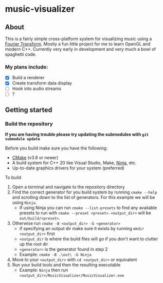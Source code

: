 # music-visualizer

## About

This is a fairly simple cross-platform system for visualizing music using a [Fourier Transform](https://en.wikipedia.org/wiki/Fourier_transform). Mostly a fun little project for me to learn OpenGL and modern C++. Currently very early in development and very much a bowl of spaghetti code.

### My plans include:

 - [x] Build a renderer
 - [x] Create transform data display
 - [ ] Hook into audio streams
 - [ ] ?

## Getting started

### Build the repository

**If you are having trouble please try updating the submodules with `git submodule update`**

Before you build make sure you have the following:
- [CMake](https://cmake.org/) (v3.8 or newer)
- A build system for C++ 20 like Visual Studio, Make, [Ninja](https://ninja-build.org/), etc.
- Up-to-date graphics drivers for your system (preferred)

To build
1. Open a terminal and navigate to the repository directory
1. Find the correct generator for you build system by running `cmake --help` and scrolling down to the list of generators. For this example we will be using `Ninja`.
    - If using Ninja you can run `cmake --list-presets` to find any available presets to run with `cmake --preset <preset>`. `<output_dir>` will be `out/build/<preset>`. 
1. Otherwise run `cmake -B <output_dir> -G <generator>`
    - if specifying an output dir make sure it exists by running `mkdir <output_dir>` first
    - `<output_dir` is where the build files will go if you don't want to clutter up the root dir
    - `<generator>` is the generator found in step 2
    - Example: `cmake -B .\out\ -G Ninja`
1. Move to your `<output_dir>` with `cd <output_dir>` or equivalent
1. Run your build tools and then the resulting executable
    - Example: `Ninja` then run `<output_dir>/MusicVisualizer/MusicVisualizer.exe`
